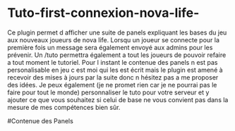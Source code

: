 # Tuto-first-connexion-nova-life-
Ce plugin permet d afficher une suite de panels expliquant les bases du jeu aux nouveaux joueurs de nova life. Lorsqu un joueur se connecte pour la première fois un message sera également envoyé aux admins pour les prévenir. Un /tuto permettra également a tout les joueurs de pouvoir refaire a tout moment le tutoriel. Pour l instant le contenue des panels n est pas personalisable en jeu c est moi qui les est écrit mais le plugin est amené à recevoir des mises à jours par la suite donc n hésitez pas a me proposer des idées.
Je peux également (je ne promet rien car je ne pourrai pas le faire pour tout le monde) personnaliser le tuto pour votre serveur et y ajouter ce que vous souhaitez si celui de base ne vous convient pas dans la mesure de mes compétences bien sûr.

#Contenue des Panels

